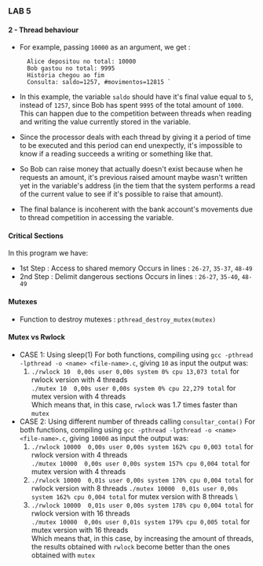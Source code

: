 ### LAB 5

#### 2 - Thread behaviour
- For example, passing `10000` as an argument, we get :

        Alice depositou no total: 10000
        Bob gastou no total: 9995
        História chegou ao fim
        Consulta: saldo=1257, #movimentos=12815 `

- In this example, the variable `saldo` should have it's final value equal to `5`, instead of `1257`, since Bob has spent `9995` of the total amount of `1000`. This can happen due to the competition between threads when reading and writing the value currently stored in the variable.
- Since the processor deals with each thread by giving it a period of time to be executed and this period can end unexpectly, it's impossible to know if a reading succeeds a writing or something like that.
- So Bob can raise money that actually doesn't exist because when he requests an amount, it's previous raised amount maybe wasn't written yet in the variable's address (in the tiem that the system performs a read of the current value to see if it's possible to raise that amount).  
- The final balance is incoherent with the bank account's movements due to thread competition in accessing the variable.

#### Critical Sections
In this program we have:
- 1st Step : Access to shared memory
    Occurs in lines : `26-27`, `35-37`, `48-49`
- 2nd Step : Delimit dangerous sections
    Occurs in lines : `26-27`, `35-40`, `48-49`

#### Mutexes
- Function to destroy mutexes : `pthread_destroy_mutex(mutex)`

#### Mutex vs Rwlock
- CASE 1: Using sleep(1)
For both functions, compiling using `gcc -pthread -lpthread -o <name> <file-name>.c`, giving `10` as input the output was:
    1. `./rwlock 10  0,00s user 0,00s system 0% cpu 13,073 total` for rwlock version with 4 threads \
    `./mutex 10  0,00s user 0,00s system 0% cpu 22,279 total` for mutex version with 4 threads \
Which means that, in this case, `rwlock` was 1.7 times faster than `mutex`
- CASE 2: Using different number of threads calling `consultar_conta()`
For both functions, compiling using `gcc -pthread -lpthread -o <name> <file-name>.c`, giving `10000` as input the output was:
    1. `./rwlock 10000  0,00s user 0,00s system 162% cpu 0,003 total` for rwlock version with 4 threads \
    `./mutex 10000  0,00s user 0,00s system 157% cpu 0,004 total` for mutex version with 4 threads
    2. `./rwlock 10000  0,01s user 0,00s system 170% cpu 0,004 total` for rwlock version with 8 threads
    `./mutex 10000  0,01s user 0,00s system 162% cpu 0,004 total` for mutex version with 8 threads \
    3. `./rwlock 10000  0,01s user 0,00s system 178% cpu 0,004 total` for rwlock version with 16 threads \
    `./mutex 10000  0,00s user 0,01s system 179% cpu 0,005 total` for mutex version with 16 threads \
Which means that, in this case, by increasing the amount of threads, the results obtained with `rwlock` become better than the ones obtained with `mutex`

